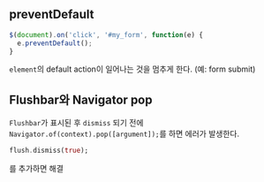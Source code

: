 ## preventDefault
```javascript
$(document).on('click', '#my_form', function(e) {
  e.preventDefault();
}
```
`element`의 default action이 일어나는 것을 멈추게 한다. (예: form submit)

## Flushbar와 Navigator pop
`Flushbar`가 표시된 후 `dismiss` 되기 전에 `Navigator.of(context).pop([argument]);`를 하면 에러가 발생한다.  
```dart
flush.dismiss(true);
```
를 추가하면 해결

